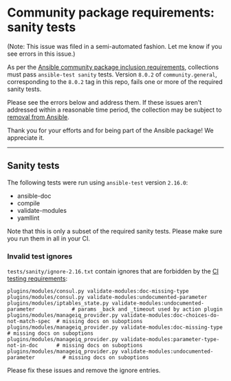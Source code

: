 # Community package requirements: sanity tests

(Note: This issue was filed in a semi-automated fashion. Let me know if you see errors in this issue.)

As per the [Ansible community package inclusion requirements][ci-testing], collections must pass `ansible-test sanity` tests. Version `8.0.2` of `community.general`, corresponding to the `8.0.2` tag in this repo, fails one or more of the required sanity tests.


Please see the errors below and address them. If these issues aren't addressed within a reasonable time period, the collection may be subject to [removal from Ansible][removal].

Thank you for your efforts and for being part of the Ansible package! We appreciate it.

---

## Sanity tests

The following tests were run using `ansible-test` version `2.16.0`:

- ansible-doc
- compile
- validate-modules
- yamllint

Note that this is only a subset of the required sanity tests. Please make sure you run them in all in your CI.


### Invalid test ignores

`tests/sanity/ignore-2.16.txt` contain ignores that are forbidden by the [CI testing requirements][ci-testing]:

``` text
plugins/modules/consul.py validate-modules:doc-missing-type
plugins/modules/consul.py validate-modules:undocumented-parameter
plugins/modules/iptables_state.py validate-modules:undocumented-parameter            # params _back and _timeout used by action plugin
plugins/modules/manageiq_provider.py validate-modules:doc-choices-do-not-match-spec  # missing docs on suboptions
plugins/modules/manageiq_provider.py validate-modules:doc-missing-type               # missing docs on suboptions
plugins/modules/manageiq_provider.py validate-modules:parameter-type-not-in-doc      # missing docs on suboptions
plugins/modules/manageiq_provider.py validate-modules:undocumented-parameter         # missing docs on suboptions
```

Please fix these issues and remove the ignore entries.


[ci-testing]: https://docs.ansible.com/ansible/latest/community/collection_contributors/collection_requirements.html#ci-testing
[repo-mgmt]: https://docs.ansible.com/ansible/latest/community/collection_contributors/collection_requirements.html#repository-management
[removal]: https://github.com/ansible-collections/overview/blob/main/removal_from_ansible.rst
